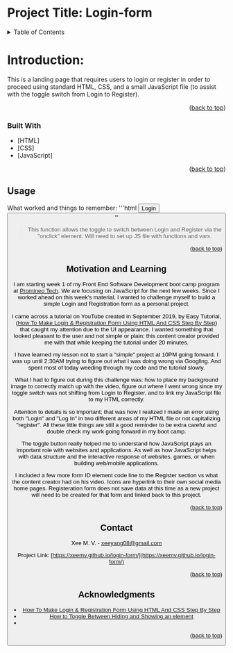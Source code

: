 <div id="top"></div>

# Project Title: Login-form


<!-- TABLE OF CONTENTS -->
<details>
  <summary>Table of Contents</summary>
  <ol>
    <li>
      <a href="#Introduction">Introduction About The Project</a>
      <ul>
        <li><a href="#built-with">Built With</a></li>
      </ul>
    </li>
    <!--<li>
      <a href="#getting-started">Getting Started</a>
      <ul>
        <li><a href="#prerequisites">Prerequisites</a></li>
        <li><a href="#installation">Installation</a></li>-->
      </ul>
    </li>
    <li><a href="#usage">Usage</a></li>
    <!--<li><a href="#roadmap">Roadmap</a></li>-->
    <!--<li><a href="#contributing">Contributing</a></li>-->
   <!-- <li><a href="#license">License</a></li>-->
    <li><a href="#Motivation and Learning">Motivation and Learning</a></li>
    <li><a href="#contact">Contact</a></li>
    <li><a href="#acknowledgments">Acknowledgments</a></li>
  </ol>
</details>

<!-- Introduction ABOUT THE PROJECT -->
# Introduction:
This is a landing page that requires users to login or register in order to proceed using standard HTML, CSS, and a small JavaScript file (to assist with the toggle switch from Login to Register). 

<p align="right">(<a href="#top">back to top</a>)</p>

### Built With

* [HTML]
* [CSS]
* [JavaScript]


<p align="right">(<a href="#top">back to top</a>)</p>



<!-- GETTING STARTED 
## Getting Started

This is an example of how you may give instructions on setting up your project locally.
To get a local copy up and running follow these simple example steps.

### Prerequisites

This is an example of how to list things you need to use the software and how to install them.
* npm
  ```sh
  npm install npm@latest -g
  ```

### Installation

1. Get a free API Key at [https://example.com](https://example.com)
2. Clone the repo
   ```sh
   git clone https://github.com/github_username/repo_name.git
   ```
3. Install NPM packages
   ```sh
   npm install
   ```
4. Enter your API in `config.js`
   ```js
   const API_KEY = 'ENTER YOUR API';
   ```
<p align="right">(<a href="#top">back to top</a>)</p> -->



<!--USAGE EXAMPLES-->
## Usage
What worked and things to remember: 
'''html
<button type="button" class="toggle-btn" onclick="Login()">Login<button> ''' 
> This function allows the toggle to switch between Login and Register via the "onclick" element. Will need to set up JS file with functions and vars.


<p align="right">(<a href="#top">back to top</a>)</p> 



<!-- ROADMAP 
## Roadmap

- [] Feature 1
- [] Feature 2
- [] Feature 3
    - [] Nested Feature

See the [open issues](https://github.com/github_username/repo_name/issues) for a full list of proposed features (and known issues).

<p align="right">(<a href="#top">back to top</a>)</p>-->



<!-- CONTRIBUTING
## Contributing

Contributions are what make the open source community such an amazing place to learn, inspire, and create. Any contributions you make are **greatly appreciated**.

If you have a suggestion that would make this better, please fork the repo and create a pull request. You can also simply open an issue with the tag "enhancement".
Don't forget to give the project a star! Thanks again!

1. Fork the Project
2. Create your Feature Branch (`git checkout -b feature/AmazingFeature`)
3. Commit your Changes (`git commit -m 'Add some AmazingFeature'`)
4. Push to the Branch (`git push origin feature/AmazingFeature`)
5. Open a Pull Request

<p align="right">(<a href="#top">back to top</a>)</p>-->

<!-- Motivation and Learning
 What was your motivation?
 Why did you build this project?
 What problem does it solve?
 What did you learn?
 What makes your project stand out? If your project has a lot of features, consider adding a "Features" section and listing them here.-->
 
## Motivation and Learning
I am starting week 1 of my Front End Software Development boot camp program at <a href="https://www.promineotech.com/">Promineo Tech</a>. We are focusing on JavaScript for the next few weeks. Since I worked ahead on this week's material, I wanted to challenge myself to build a simple Login and Registration form as a personal project.  
<p>I came across a tutorial on YouTube created in September 2019, by Easy Tutorial, (<a href="https://lnkd.in/eSmvp9Hc">How To Make Login & Registration Form Using HTML And CSS Step By Step</a>) that caught my attention due to the UI appearance. I wanted something that looked pleasant to the user and not simple or plain; this content creator provided me with that while keeping the tutorial under 20 minutes.</p> 

<p>I have learned my lesson not to start a "simple" project at 10PM going forward. I was up until 2:30AM trying to figure out what I was doing wrong via Googling. And spent most of today weeding through my code and the tutorial slowly.</p>

What I had to figure out during this challenge was: how to place my background image to correctly match up with the video, figure out where I went wrong since my toggle switch was not shifting from Login to Register, and to link my JavaScript file to my HTML correctly.
<p>Attention to details is so important; that was how I realized I made an error using both "Login" and "Log In" in two different areas of my HTML file or not capitalizing "register". All these little things are still a good reminder to be extra careful and double check my work going forward in my boot camp.
</p>
The toggle button really helped me to understand how JavaScript plays an important role with websites and applications. As well as how JavaScript helps with data structure and the interactive response of websites, games, or when building web/mobile applications.
<br>
<p>I included a few more form ID element code line to the Register section vs what the content creator had on his video. Icons are hyperlink to their own social media home pages. Registeration form does not save data at this time as a new project will need to be created for that form and linked back to this project. </p>

<p align="right">(<a href="#top">back to top</a>)</p>

<!-- CONTACT -->
## Contact

Xee M. V. - xeeyang08@gmail.com

Project Link: [https://xeemv.github.io/login-form/](https://xeemv.github.io/login-form/)

<p align="right">(<a href="#top">back to top</a>)</p>



<!-- ACKNOWLEDGMENTS -->
## Acknowledgments

* []()<a href="https://lnkd.in/eSmvp9Hc">How To Make Login & Registration Form Using HTML And CSS Step By Step</a>
* []()<a href="https://www.w3schools.com/howto/howto_js_toggle_hide_show.asp">How to Toggle Between Hiding and Showing an element</a>
* []()

<p align="right">(<a href="#top">back to top</a>)</p>

